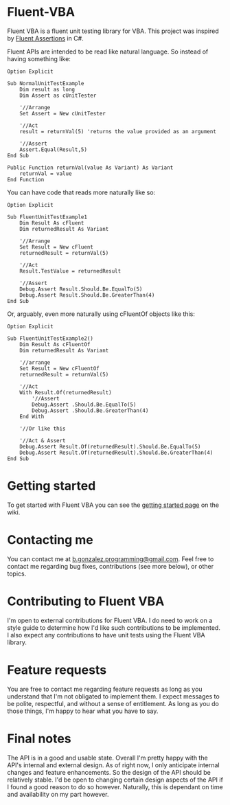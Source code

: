 # Fluent-VBA
Fluent VBA is a fluent unit testing library for VBA. This project was inspired by [Fluent Assertions](https://fluentassertions.com/introduction) in C#.

Fluent APIs are intended to be read like natural language. So instead of having something like:

```vba
Option Explicit

Sub NormalUnitTestExample
    Dim result as long
    Dim Assert as cUnitTester
    
    '//Arrange
    Set Assert = New cUnitTester
    
    '//Act
    result = returnVal(5) 'returns the value provided as an argument
    
    '//Assert
    Assert.Equal(Result,5)
End Sub

Public Function returnVal(value As Variant) As Variant
    returnVal = value
End Function
```
 
You can have code that reads more naturally like so:

```vba
Option Explicit

Sub FluentUnitTestExample1
    Dim Result As cFluent
    Dim returnedResult As Variant
    
    '//Arrange
    Set Result = New cFluent
    returnedResult = returnVal(5)
    
    '//Act
    Result.TestValue = returnedResult
    
    '//Assert
    Debug.Assert Result.Should.Be.EqualTo(5)
    Debug.Assert Result.Should.Be.GreaterThan(4)
End Sub
```

Or, arguably, even more naturally using cFluentOf objects like this:

```vba
Option Explicit

Sub FluentUnitTestExample2()
    Dim Result As cFluentOf
    Dim returnedResult As Variant
    
    '//arrange
    Set Result = New cFluentOf
    returnedResult = returnVal(5)
    
    '//Act
    With Result.Of(returnedResult)
        '//Assert
        Debug.Assert .Should.Be.EqualTo(5)
        Debug.Assert .Should.Be.GreaterThan(4)
    End With
    
    '//Or like this
    
    '//Act & Assert
    Debug.Assert Result.Of(returnedResult).Should.Be.EqualTo(5)
    Debug.Assert Result.Of(returnedResult).Should.Be.GreaterThan(4)
End Sub
```

# Getting started

To get started with Fluent VBA you can see the [getting started page](https://github.com/b-gonzalez/Fluent-VBA/wiki/Getting-started) on the wiki.

# Contacting me

You can contact me at b.gonzalez.programming@gmail.com. Feel free to contact me regarding bug fixes, contributions (see more below), or other topics.

# Contributing to Fluent VBA

I'm open to external contributions for Fluent VBA. I do need to work on a style guide to determine how I'd like such contributions to be implemented. I also expect any contributions to have unit tests using the Fluent VBA library.

# Feature requests

You are free to contact me regarding feature requests as long as you understand that I'm not obligated to implement them. I expect messages to be polite, respectful, and without a sense of entitlement. As long as you do those things, I'm happy to hear what you have to say.

# Final notes

The API is in a good and usable state. Overall I'm pretty happy with the API's internal and external design. As of right now, I only anticipate internal changes and feature enhancements. So the design of the API should be relatively stable. I'd be open to changing certain design aspects of the API if I found a good reason to do so however. Naturally, this is dependant on time and availability on my part however.
